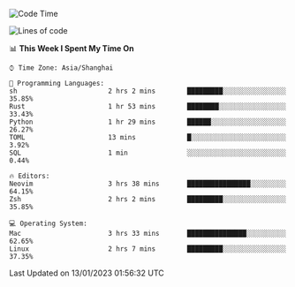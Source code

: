 <!--START_SECTION:waka-->
![Code Time](http://img.shields.io/badge/Code%20Time-1%2C110%20hrs%2044%20mins-blue)

![Lines of code](https://img.shields.io/badge/From%20Hello%20World%20I%27ve%20Written-24%20Thousand%20lines%20of%20code-blue)

📊 **This Week I Spent My Time On** 

```text
⌚︎ Time Zone: Asia/Shanghai

💬 Programming Languages: 
sh                       2 hrs 2 mins        █████████░░░░░░░░░░░░░░░░   35.85% 
Rust                     1 hr 53 mins        ████████░░░░░░░░░░░░░░░░░   33.43% 
Python                   1 hr 29 mins        ██████░░░░░░░░░░░░░░░░░░░   26.27% 
TOML                     13 mins             █░░░░░░░░░░░░░░░░░░░░░░░░   3.92% 
SQL                      1 min               ░░░░░░░░░░░░░░░░░░░░░░░░░   0.44%

🔥 Editors: 
Neovim                   3 hrs 38 mins       ████████████████░░░░░░░░░   64.15% 
Zsh                      2 hrs 2 mins        █████████░░░░░░░░░░░░░░░░   35.85%

💻 Operating System: 
Mac                      3 hrs 33 mins       ███████████████░░░░░░░░░░   62.65% 
Linux                    2 hrs 7 mins        █████████░░░░░░░░░░░░░░░░   37.35%

```


 Last Updated on 13/01/2023 01:56:32 UTC
<!--END_SECTION:waka-->
